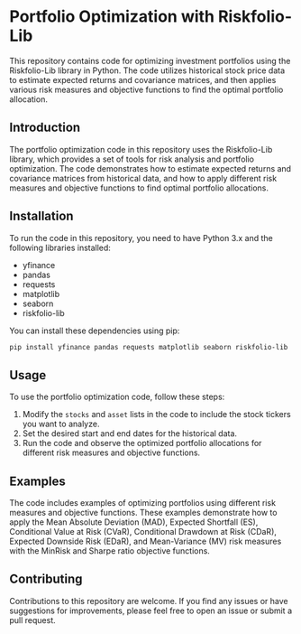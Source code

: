 
# Portfolio Optimization with Riskfolio-Lib

This repository contains code for optimizing investment portfolios using the Riskfolio-Lib library in Python. The code utilizes historical stock price data to estimate expected returns and covariance matrices, and then applies various risk measures and objective functions to find the optimal portfolio allocation.

## Introduction

The portfolio optimization code in this repository uses the Riskfolio-Lib library, which provides a set of tools for risk analysis and portfolio optimization. The code demonstrates how to estimate expected returns and covariance matrices from historical data, and how to apply different risk measures and objective functions to find optimal portfolio allocations.

## Installation

To run the code in this repository, you need to have Python 3.x and the following libraries installed:

- yfinance
- pandas
- requests
- matplotlib
- seaborn
- riskfolio-lib

You can install these dependencies using pip:

```bash
pip install yfinance pandas requests matplotlib seaborn riskfolio-lib
```

## Usage

To use the portfolio optimization code, follow these steps:

1. Modify the `stocks` and `asset` lists in the code to include the stock tickers you want to analyze.
2. Set the desired start and end dates for the historical data.
3. Run the code and observe the optimized portfolio allocations for different risk measures and objective functions.

## Examples

The code includes examples of optimizing portfolios using different risk measures and objective functions. These examples demonstrate how to apply the Mean Absolute Deviation (MAD), Expected Shortfall (ES), Conditional Value at Risk (CVaR), Conditional Drawdown at Risk (CDaR), Expected Downside Risk (EDaR), and Mean-Variance (MV) risk measures with the MinRisk and Sharpe ratio objective functions.

## Contributing

Contributions to this repository are welcome. If you find any issues or have suggestions for improvements, please feel free to open an issue or submit a pull request.




